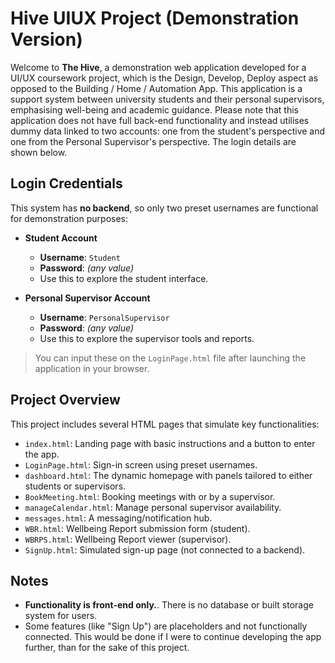 # Hive UIUX Project (Demonstration Version)

Welcome to **The Hive**, a demonstration web application developed for a UI/UX coursework project, which is the Design, Develop, Deploy aspect as opposed to the Building / Home / Automation App. This application is a support system between university students and their personal supervisors, emphasising well-being and academic guidance. Please note that this application does not have full back-end functionality and instead utilises dummy data linked to two accounts: one from the student's perspective and one from the Personal Supervisor's perspective. The login details are shown below.

## Login Credentials

This system has **no backend**, so only two preset usernames are functional for demonstration purposes:

- **Student Account**  
  - **Username**: `Student`  
  - **Password**: _(any value)_  
  - Use this to explore the student interface.

- **Personal Supervisor Account**  
  - **Username**: `PersonalSupervisor`  
  - **Password**: _(any value)_  
  - Use this to explore the supervisor tools and reports.

> You can input these on the `LoginPage.html` file after launching the application in your browser.

## Project Overview

This project includes several HTML pages that simulate key functionalities:

- `index.html`: Landing page with basic instructions and a button to enter the app.
- `LoginPage.html`: Sign-in screen using preset usernames.
- `dashboard.html`: The dynamic homepage with panels tailored to either students or supervisors.
- `BookMeeting.html`: Booking meetings with or by a supervisor.
- `manageCalendar.html`: Manage personal supervisor availability.
- `messages.html`: A messaging/notification hub.
- `WBR.html`: Wellbeing Report submission form (student).
- `WBRPS.html`: Wellbeing Report viewer (supervisor).
- `SignUp.html`: Simulated sign-up page (not connected to a backend).

## Notes

- **Functionality is front-end only.**. There is no database or built storage system for users.
- Some features (like "Sign Up") are placeholders and not functionally connected. This would be done if I were to continue developing the app further, than for the sake of this project.

